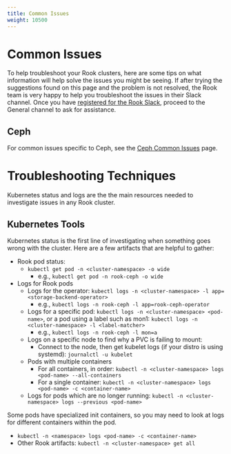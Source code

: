 ```yaml
---
title: Common Issues
weight: 10500
---
```


# Common Issues

To help troubleshoot your Rook clusters, here are some tips on what information will help solve the issues you might be seeing.
If after trying the suggestions found on this page and the problem is not resolved, the Rook team is very happy to help you troubleshoot the issues in their Slack channel. Once you have [registered for the Rook Slack](https://slack.rook.io), proceed to the General channel to ask for assistance.

## Ceph

For common issues specific to Ceph, see the [Ceph Common Issues](ceph-common-issues.md) page.

# Troubleshooting Techniques

Kubernetes status and logs are the the main resources needed to investigate issues in any Rook cluster.

## Kubernetes Tools

Kubernetes status is the first line of investigating when something goes wrong with the cluster. Here are a few artifacts that are helpful to gather:

* Rook pod status:
  * `kubectl get pod -n <cluster-namespace> -o wide`
    * e.g., `kubectl get pod -n rook-ceph -o wide`
* Logs for Rook pods
  * Logs for the operator: `kubectl logs -n <cluster-namespace> -l app=<storage-backend-operator>`
    * e.g., `kubectl logs -n rook-ceph -l app=rook-ceph-operator`
  * Logs for a specific pod: `kubectl logs -n <cluster-namespace> <pod-name>`, or a pod using a label such as mon1: `kubectl logs -n <cluster-namespace> -l <label-matcher>`
    * e.g., `kubectl logs -n rook-ceph -l mon=a`
  * Logs on a specific node to find why a PVC is failing to mount:
    * Connect to the node, then get kubelet logs (if your distro is using systemd): `journalctl -u kubelet`
  * Pods with multiple containers
    * For all containers, in order: `kubectl -n <cluster-namespace> logs <pod-name> --all-containers`
    * For a single container: `kubectl -n <cluster-namespace> logs <pod-name> -c <container-name>`
  * Logs for pods which are no longer running: `kubectl -n <cluster-namespace> logs --previous <pod-name>`

Some pods have specialized init containers, so you may need to look at logs for different containers
within the pod.

* `kubectl -n <namespace> logs <pod-name> -c <container-name>`
* Other Rook artifacts: `kubectl -n <cluster-namespace> get all`
